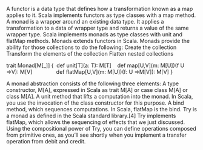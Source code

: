 
A functor is a data type that defines how a transformation known as a map applies to it. Scala implements functors as type classes with a map method.
A monad is a wrapper around an existing data type. It applies a transformation to a data of wrapper type and returns a value of the same wrapper type. Scala implements monads as type classes with unit and flatMap methods. Monads extends functors in Scala.
Monads provide the ability for those collections to do the following:
Create the collection
Transform the elements of the collection
Flatten nested collections

trait Monad[M[_]] {  def unit[T](a: T): M[T]     def map[U,V](m: M[U])(f U =>V): M[V]                def flatMap[U,V](m: M[U])(f: U =>M[V]): M[V] }

A monad abstraction consists of the following three elements:                                                   A type constructor, M[A], expressed in Scala as trait M[A] or case class M[A] or class M[A].                                                   A unit method that lifts a computation into the monad. In Scala, you use the invocation of the class constructor for this purpose.                                                   A bind method, which sequences computations. In Scala, flatMap is the bind.
Try is a monad as defined in the Scala standard library.[4] Try implements flatMap, which allows the sequencing of effects that we just discussed. Using the compositional power of Try, you can define operations composed from primitive ones, as you’ll see shortly when you implement a transfer operation from debit and credit.

